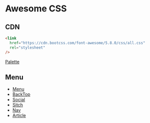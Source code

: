 # Awesome CSS

## CDN

```html
<link
  href="https://cdn.bootcss.com/font-awesome/5.8.0/css/all.css"
  rel="stylesheet"
/>
```

[Palette](https://flatuicolors.com/)

## Menu

- [Menu](./src/menu/index.html)
- [BackTop](./src/button-back-top/index.html)
- [Social](./src/button-social/index.html)
- [Sitch](./src/switch/index.html)
- [Nav](./src/nav/index.html)
- [Article](./src/article/index.html)
